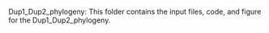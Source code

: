 Dup1_Dup2_phylogeny: This folder contains the input files, code, and figure for the Dup1_Dup2_phylogeny.
